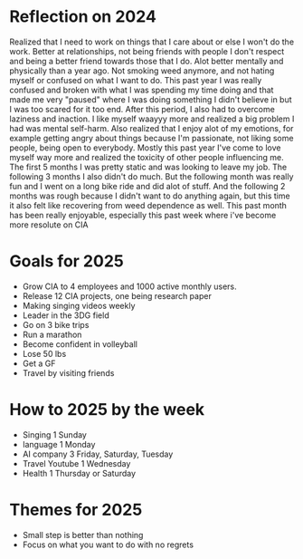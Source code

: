 # Reflection on 2024 #
Realized that I need to work on things that I care about or else I won't do the work.
Better at relationships, not being friends with people I don't respect and being a better friend towards those that I do. 
Alot better mentally and physically than a year ago. Not smoking weed anymore, and not hating myself or confused on what I want to do. 
This past year I was really confused and broken with what I was spending my time doing and that made me very "paused" where I was doing something I didn't believe in but I was too scared for it too end. 
After this period, I also had to overcome laziness and inaction. 
I like myself waayyy more and realized a big problem I had was mental self-harm. 
Also realized that I enjoy alot of my emotions, for example getting angry about things because I'm passionate, not liking some people, being open to everybody.
Mostly this past year I've come to love myself way more and realized the toxicity of other people influencing me. 
The first 5 months I was pretty static and was looking to leave my job. The following 3 months I also didn't do much. But the following month was really fun and I went on a long bike ride and did alot of stuff.
And the following 2 months was rough because I didn't want to do anything again, but this time it also felt like recovering from weed dependence as well. This past month has been really enjoyable, especially this past week where i've become more resolute on CIA

# Goals for 2025 #
- Grow CIA to 4 employees and 1000 active monthly users.
- Release 12 CIA projects, one being research paper
- Making singing videos weekly
- Leader in the 3DG field
- Go on 3 bike trips
- Run a marathon
- Become confident in volleyball
- Lose 50 lbs
- Get a GF
- Travel by visiting friends

# How to 2025 by the week #
- Singing 1 Sunday
- language 1 Monday
- AI company 3 Friday, Saturday, Tuesday
- Travel Youtube 1 Wednesday
- Health 1 Thursday or Saturday

# Themes for 2025 #
- Small step is better than nothing
- Focus on what you want to do with no regrets
